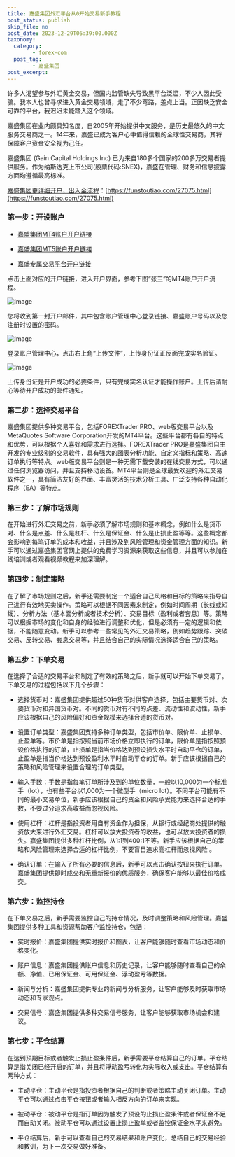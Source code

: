 ```yaml
---
title: 嘉盛集团外汇平台从0开始交易新手教程
post_status: publish
skip_file: no
post_date: 2023-12-29T06:39:00.000Z
taxonomy:
  category:
        - forex-com
  post_tag:
        - 嘉盛集团
post_excerpt: 
---
```

许多人渴望参与外汇黄金交易，但国内监管缺失导致黑平台泛滥，不少人因此受骗。我本人也曾寻求进入黄金交易领域，走了不少弯路，差点上当。正因缺乏安全可靠的平台，我迟迟未能踏入这个领域。

嘉盛集团在业内颇具知名度，自2005年开始提供中文服务，是历史最悠久的中文服务交易商之一。14年来，嘉盛已成为客户心中值得信赖的全球性交易商，其将保障客户资金安全视为己任。

嘉盛集团 (Gain Capital Holdings Inc) 已为来自180多个国家的200多万交易者提供服务。作为纳斯达克上市公司(股票代码:SNEX)，嘉盛在管理、财务和信息披露方面均遵循最高标准。

[嘉盛集团更详细开户，出入金流程](https://funstoutiao.com/27075.html)：[https://funstoutiao.com/27075.html](https://funstoutiao.com/27075.html)

### 第一步：开设账户

* [嘉盛集团MT4账户开户链接](https://s.ssgg.net/jsmt4)

* [嘉盛集团MT5账户开户链接](https://s.ssgg.net/jsmt5)

* [嘉盛专属交易平台开户链接](https://s.ssgg.net/js)

点击上面对应的开户链接，进入开户界面，参考下图“张三”的MT4账户开户流程。

![Image](https://prod-files-secure.s3.us-west-2.amazonaws.com/39ed1227-6d7d-4570-be36-9ccd4a2c4241/7a167aea-686b-400d-af59-4e18eb607a40/640.png?X-Amz-Algorithm=AWS4-HMAC-SHA256&X-Amz-Content-Sha256=UNSIGNED-PAYLOAD&X-Amz-Credential=ASIAZI2LB466WEBG7IL7%2F20251015%2Fus-west-2%2Fs3%2Faws4_request&X-Amz-Date=20251015T221309Z&X-Amz-Expires=3600&X-Amz-Security-Token=IQoJb3JpZ2luX2VjENb%2F%2F%2F%2F%2F%2F%2F%2F%2F%2FwEaCXVzLXdlc3QtMiJHMEUCIArygqR96xdQs4CZp3E%2FrqpmUy2XM0kIDJbBIBfRJvJYAiEAy7FJBCI9u8kyUJyiNiLO6YMYwd%2BQjJMezBATQx8JTmsq%2FwMIfxAAGgw2Mzc0MjMxODM4MDUiDIqhpw6aJEGU8BdkDCrcA8143flYPKG0BEzFcCxPu74TEAS785ETM9bLVRjGDntcuRXWlpwFEvRgrmDd6X1Atj2vmVzjoWi7QKONbHYHRIR1h%2BVLgJvxCPSBzKfIhcvU2ISf6K0zluBMoq4IDomUEfP3jnK8Ms5KC9vpAYJ7kZjKXfVsU2fzIU86%2FTlCndZz0%2F6GW7Ds3IyzucC%2FFChsOfZZrob8YowCT%2Blhvp75TFl5bBsRSiy0dis4cLxLPVPnG2Yptrk2nlYkQN%2BwekzNDSFK9It5zG%2F7EsUYzK7uXY5SOQpqzrRxwaSZfggwDF4YZB5lQHRV7HB4xahIOn05CXSU%2FQJz9Dt1c2Ncwv1UGobL5Utcbp7WnQYOePAJ%2BPBJiz%2FMJ0jrresWqs2AySG4edCp26tkZLfrYNdjxU%2FSp4gBoTvvOmSMdpdmWV9pdH9ngxjabFKBdpXxwJj9u6Tg224Bvr9rEgISA9nY%2BPGPiHvzn1yMeZhVgl8cYJjCIfqxfY%2FEncyAIebgSLUFFJTCIidW%2FxqHABMu04mG0v%2FCHmvHjqkKqvDu9AgURxu%2FGMSFn9gSr60beyk1u6ZmX%2FNtpPu2i356Nh8JKdpmUMUhqV%2FdVpw6Iw6QaeMFQYoVPMzC%2B3CojBdifYXKaFgtMPG0wMcGOqUBXJ93H5v7GYGblTIle1WMZ76r63NOlsLwnbfLFuIAf4AfVd4cp12%2BIqOC94K6fqeyEp5W%2Fmge6JGTHsafs4fEaGGu8EAfG3Y7MbGf03itKz8VA0xTTeKSdATrTsPeMqHQGUz5EgUJoPZYc0ENcSoRJMUDGRIy%2F9lA5eqJShmtRqV2Arx7rrJmdiEsswihlymniP1huYvGjjqaceI0U4wzSVbIGJTc&X-Amz-Signature=a584e385d1d3201d86b83536d9a5faafe1128a625224051b3cc776326f635e16&X-Amz-SignedHeaders=host&x-amz-checksum-mode=ENABLED&x-id=GetObject)

您将收到第一封开户邮件，其中包含账户管理中心登录链接、嘉盛账户号码以及您注册时设置的密码。

![Image](https://prod-files-secure.s3.us-west-2.amazonaws.com/39ed1227-6d7d-4570-be36-9ccd4a2c4241/eaa1c6b3-2877-4284-a0e1-530e222c27fb/image.png?X-Amz-Algorithm=AWS4-HMAC-SHA256&X-Amz-Content-Sha256=UNSIGNED-PAYLOAD&X-Amz-Credential=ASIAZI2LB466WEBG7IL7%2F20251015%2Fus-west-2%2Fs3%2Faws4_request&X-Amz-Date=20251015T221309Z&X-Amz-Expires=3600&X-Amz-Security-Token=IQoJb3JpZ2luX2VjENb%2F%2F%2F%2F%2F%2F%2F%2F%2F%2FwEaCXVzLXdlc3QtMiJHMEUCIArygqR96xdQs4CZp3E%2FrqpmUy2XM0kIDJbBIBfRJvJYAiEAy7FJBCI9u8kyUJyiNiLO6YMYwd%2BQjJMezBATQx8JTmsq%2FwMIfxAAGgw2Mzc0MjMxODM4MDUiDIqhpw6aJEGU8BdkDCrcA8143flYPKG0BEzFcCxPu74TEAS785ETM9bLVRjGDntcuRXWlpwFEvRgrmDd6X1Atj2vmVzjoWi7QKONbHYHRIR1h%2BVLgJvxCPSBzKfIhcvU2ISf6K0zluBMoq4IDomUEfP3jnK8Ms5KC9vpAYJ7kZjKXfVsU2fzIU86%2FTlCndZz0%2F6GW7Ds3IyzucC%2FFChsOfZZrob8YowCT%2Blhvp75TFl5bBsRSiy0dis4cLxLPVPnG2Yptrk2nlYkQN%2BwekzNDSFK9It5zG%2F7EsUYzK7uXY5SOQpqzrRxwaSZfggwDF4YZB5lQHRV7HB4xahIOn05CXSU%2FQJz9Dt1c2Ncwv1UGobL5Utcbp7WnQYOePAJ%2BPBJiz%2FMJ0jrresWqs2AySG4edCp26tkZLfrYNdjxU%2FSp4gBoTvvOmSMdpdmWV9pdH9ngxjabFKBdpXxwJj9u6Tg224Bvr9rEgISA9nY%2BPGPiHvzn1yMeZhVgl8cYJjCIfqxfY%2FEncyAIebgSLUFFJTCIidW%2FxqHABMu04mG0v%2FCHmvHjqkKqvDu9AgURxu%2FGMSFn9gSr60beyk1u6ZmX%2FNtpPu2i356Nh8JKdpmUMUhqV%2FdVpw6Iw6QaeMFQYoVPMzC%2B3CojBdifYXKaFgtMPG0wMcGOqUBXJ93H5v7GYGblTIle1WMZ76r63NOlsLwnbfLFuIAf4AfVd4cp12%2BIqOC94K6fqeyEp5W%2Fmge6JGTHsafs4fEaGGu8EAfG3Y7MbGf03itKz8VA0xTTeKSdATrTsPeMqHQGUz5EgUJoPZYc0ENcSoRJMUDGRIy%2F9lA5eqJShmtRqV2Arx7rrJmdiEsswihlymniP1huYvGjjqaceI0U4wzSVbIGJTc&X-Amz-Signature=6c26502341de62eb1cbc7ea72847d0a7d783f4905677fee47059620d0edebb5d&X-Amz-SignedHeaders=host&x-amz-checksum-mode=ENABLED&x-id=GetObject)

登录账户管理中心，点击右上角“上传文件”，上传身份证正反面完成实名验证。

![Image](https://prod-files-secure.s3.us-west-2.amazonaws.com/39ed1227-6d7d-4570-be36-9ccd4a2c4241/54090639-09fc-46b4-a135-e0289f707147/image.png?X-Amz-Algorithm=AWS4-HMAC-SHA256&X-Amz-Content-Sha256=UNSIGNED-PAYLOAD&X-Amz-Credential=ASIAZI2LB466WEBG7IL7%2F20251015%2Fus-west-2%2Fs3%2Faws4_request&X-Amz-Date=20251015T221309Z&X-Amz-Expires=3600&X-Amz-Security-Token=IQoJb3JpZ2luX2VjENb%2F%2F%2F%2F%2F%2F%2F%2F%2F%2FwEaCXVzLXdlc3QtMiJHMEUCIArygqR96xdQs4CZp3E%2FrqpmUy2XM0kIDJbBIBfRJvJYAiEAy7FJBCI9u8kyUJyiNiLO6YMYwd%2BQjJMezBATQx8JTmsq%2FwMIfxAAGgw2Mzc0MjMxODM4MDUiDIqhpw6aJEGU8BdkDCrcA8143flYPKG0BEzFcCxPu74TEAS785ETM9bLVRjGDntcuRXWlpwFEvRgrmDd6X1Atj2vmVzjoWi7QKONbHYHRIR1h%2BVLgJvxCPSBzKfIhcvU2ISf6K0zluBMoq4IDomUEfP3jnK8Ms5KC9vpAYJ7kZjKXfVsU2fzIU86%2FTlCndZz0%2F6GW7Ds3IyzucC%2FFChsOfZZrob8YowCT%2Blhvp75TFl5bBsRSiy0dis4cLxLPVPnG2Yptrk2nlYkQN%2BwekzNDSFK9It5zG%2F7EsUYzK7uXY5SOQpqzrRxwaSZfggwDF4YZB5lQHRV7HB4xahIOn05CXSU%2FQJz9Dt1c2Ncwv1UGobL5Utcbp7WnQYOePAJ%2BPBJiz%2FMJ0jrresWqs2AySG4edCp26tkZLfrYNdjxU%2FSp4gBoTvvOmSMdpdmWV9pdH9ngxjabFKBdpXxwJj9u6Tg224Bvr9rEgISA9nY%2BPGPiHvzn1yMeZhVgl8cYJjCIfqxfY%2FEncyAIebgSLUFFJTCIidW%2FxqHABMu04mG0v%2FCHmvHjqkKqvDu9AgURxu%2FGMSFn9gSr60beyk1u6ZmX%2FNtpPu2i356Nh8JKdpmUMUhqV%2FdVpw6Iw6QaeMFQYoVPMzC%2B3CojBdifYXKaFgtMPG0wMcGOqUBXJ93H5v7GYGblTIle1WMZ76r63NOlsLwnbfLFuIAf4AfVd4cp12%2BIqOC94K6fqeyEp5W%2Fmge6JGTHsafs4fEaGGu8EAfG3Y7MbGf03itKz8VA0xTTeKSdATrTsPeMqHQGUz5EgUJoPZYc0ENcSoRJMUDGRIy%2F9lA5eqJShmtRqV2Arx7rrJmdiEsswihlymniP1huYvGjjqaceI0U4wzSVbIGJTc&X-Amz-Signature=795cab2a585092844634969368425e2c892af8ef4f0dc49cab481d2450613064&X-Amz-SignedHeaders=host&x-amz-checksum-mode=ENABLED&x-id=GetObject)

上传身份证是开户成功的必要条件，只有完成实名认证才能操作账户。上传后请耐心等待开户成功的邮件通知。

### 第二步：选择交易平台

嘉盛集团提供多种交易平台，包括FOREXTrader PRO、web版交易平台以及MetaQuotes Software Corporation开发的MT4平台。这些平台都有各自的特点和优势，可以根据个人喜好和需求进行选择。FOREXTrader PRO是嘉盛集团自主开发的专业级别的交易软件，具有强大的图表分析功能、自定义指标和策略、高速订单执行等特点。web版交易平台则是一种无需下载安装的在线交易方式，可以通过任何浏览器访问，并且支持移动设备。MT4平台则是全球最受欢迎的外汇交易软件之一，具有简洁友好的界面、丰富灵活的技术分析工具、广泛支持各种自动化程序（EA）等特点。

### 第三步：了解市场规则

在开始进行外汇交易之前，新手必须了解市场规则和基本概念，例如什么是货币对、什么是点差、什么是杠杆、什么是保证金、什么是止损止盈等等。这些概念都会影响到每笔订单的成本和收益，并且涉及到风险管理和资金管理方面的知识。新手可以通过嘉盛集团官网上提供的免费学习资源来获取这些信息，并且可以参加在线培训或者观看视频教程来加深理解。

### 第四步：制定策略

在了解了市场规则之后，新手还需要制定一个适合自己风格和目标的策略来指导自己进行有效地买卖操作。策略可以根据不同因素来制定，例如时间周期（长线或短线）、分析方法（基本面分析或者技术分析）、交易目标（盈利或者套息）等。策略可以根据市场的变化和自身的经验进行调整和优化，但是必须有一定的逻辑和依据，不能随意变动。新手可以参考一些常见的外汇交易策略，例如趋势跟踪、突破交易、反转交易、套息交易等，并且结合自己的实际情况选择适合自己的策略。

### 第五步：下单交易

在选择了合适的交易平台和制定了有效的策略之后，新手就可以开始下单交易了。下单交易的过程包括以下几个步骤：

* 选择货币对：嘉盛集团提供超过50种货币对供客户选择，包括主要货币对、次要货币对和异国货币对。不同的货币对有不同的点差、流动性和波动性，新手应该根据自己的风险偏好和资金规模来选择合适的货币对。

* 设置订单类型：嘉盛集团支持多种订单类型，包括市价单、限价单、止损单、止盈单等。市价单是指按照当前市场价格立即执行的订单，限价单是指按照预设价格执行的订单，止损单是指当价格达到预设损失水平时自动平仓的订单，止盈单是指当价格达到预设盈利水平时自动平仓的订单。新手应该根据自己的策略和风险管理来设置合理的订单类型。

* 输入手数：手数是指每笔订单所涉及到的单位数量，一般以10,000为一个标准手（lot），也有些平台以1,000为一个微型手（micro lot）。不同平台可能有不同的最小交易单位，新手应该根据自己的资金和风险承受能力来选择合适的手数，不要过分追求高收益而忽视风险。

* 使用杠杆：杠杆是指投资者用自有资金作为担保，从银行或经纪商处提供的融资放大来进行外汇交易。杠杆可以放大投资者的收益，也可以放大投资者的损失。嘉盛集团提供多种杠杆比例，从1:1到400:1不等。新手应该根据自己的策略和风险管理来选择合适的杠杆比例，不要盲目追求高杠杆而忽视风险 。

* 确认订单：在输入了所有必要的信息后，新手可以点击确认按钮来执行订单。嘉盛集团提供即时成交和无重新报价的优质服务，确保客户能够以最佳价格成交。

### 第六步：监控持仓

在下单交易之后，新手需要监控自己的持仓情况，及时调整策略和风险管理。嘉盛集团提供多种工具和资源帮助客户监控持仓，包括：

* 实时报价：嘉盛集团提供实时报价和图表，让客户能够随时查看市场动态和价格变化。

* 账户信息：嘉盛集团提供账户信息和历史记录，让客户能够随时查看自己的余额、净值、已用保证金、可用保证金、浮动盈亏等数据。

* 新闻与分析：嘉盛集团提供专业的新闻与分析服务，让客户能够及时获取市场动态和专家观点。

* 交易信号：嘉盛集团提供多种交易信号服务，让客户能够获取市场机会和建议。

### 第七步：平仓结算

在达到预期目标或者触发止损止盈条件后，新手需要平仓结算自己的订单。平仓结算是指关闭已经开启的订单，并且将浮动盈亏转化为实际收入或支出。平仓结算有两种方式：

* 主动平仓：主动平仓是指投资者根据自己的判断或者策略主动关闭订单。主动平仓可以通过点击平仓按钮或者输入相反方向的订单来实现。

* 被动平仓：被动平仓是指订单因为触发了预设的止损止盈条件或者保证金不足而自动关闭。被动平仓可以通过设置止损止盈单或者监控保证金水平来避免。

* 平仓结算后，新手可以查看自己的交易结果和账户变化，总结自己的交易经验和教训，为下一次交易做好准备。